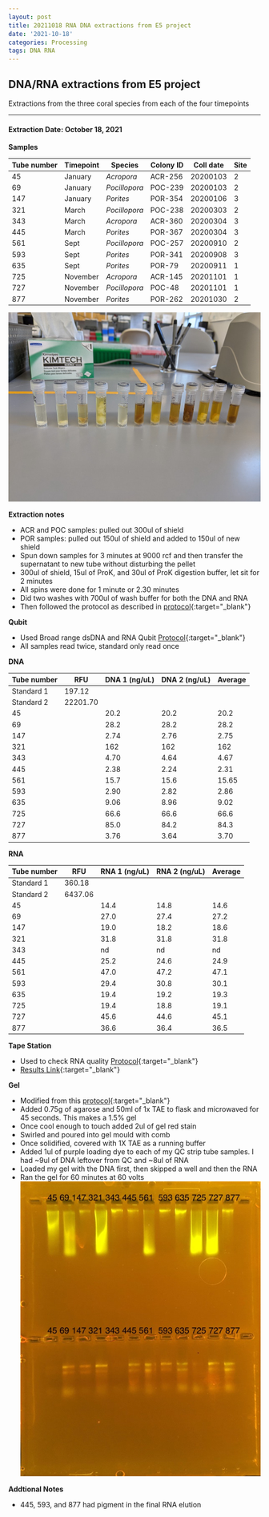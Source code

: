 ```yaml
---
layout: post
title: 20211018 RNA DNA extractions from E5 project
date: '2021-10-18'
categories: Processing
tags: DNA RNA
---
```


## DNA/RNA extractions from E5 project

Extractions from the three coral species from each of the four timepoints

---

#### Extraction Date: October 18, 2021 
**Samples**

| Tube number 	| Timepoint	   	| Species	    | Colony ID 	| Coll date		| Site       	|
|-------------	|------------	|-------------	|-------------	|-------------	|-------------	|
| 45		 	| January	 	| *Acropora*	| ACR-256      	| 20200103   	| 2				|
| 69			| January	 	| *Pocillopora*	| POC-239	    | 20200103		| 2				|
| 147		 	| January	  	| *Porites*		| POR-354    	| 20200106  	| 3				|
| 321		 	| March		 	| *Pocillopora*	| POC-238    	| 20200303   	| 2				|
| 343			| March 		| *Acropora*	| ACR-360	    | 20200304		| 3				|
| 445		 	| March	  		| *Porites*		| POR-367    	| 20200304  	| 3				|
| 561		 	| Sept		 	| *Pocillopora*	| POC-257     	| 20200910   	| 2				|
| 593			| Sept	 		| *Porites*		| POR-341	    | 20200908		| 3				|
| 635		 	| Sept		  	| *Porites*		| POR-79     	| 20200911  	| 1				|
| 725		 	| November	 	| *Acropora*	| ACR-145	   	| 20201101   	| 1				|
| 727			| November	 	| *Pocillopora*	| POC-48	    | 20201101		| 1				|
| 877		 	| November	  	| *Porites*		| POR-262    	| 20201030  	| 2				|


![20211018_samples.jpg](https://github.com/Kterpis/Putnam_Lab_Notebook/blob/master/images/samples/20211018_samples.jpg?raw=true)


**Extraction notes**
 - ACR and POC samples: pulled out 300ul of shield
 - POR samples: pulled out 150ul of shield and added to 150ul of new shield 
 - Spun down samples for 3 minutes at 9000 rcf and then transfer the supernatant to new tube without disturbing the pellet
 - 300ul of shield, 15ul of ProK, and 30ul of ProK digestion buffer, let sit for 2 minutes
 - All spins were done for 1 minute or 2.30 minutes
 - Did two washes with 700ul of wash buffer for both the DNA and RNA
 - Then followed the protocol as described in [protocol](https://github.com/emmastrand/EmmaStrand_Notebook/blob/master/_posts/2019-05-31-Zymo-Duet-RNA-DNA-Extraction-Protocol.md){:target="_blank"}


**Qubit**
 - Used Broad range dsDNA and RNA Qubit [Protocol](https://meschedl.github.io/MESPutnam_Open_Lab_Notebook/Qubit-Protocol/){:target="_blank"}
 - All samples read twice, standard only read once
 
**DNA**

| Tube number 	| RFU		   	| DNA 1 (ng/uL) | DNA 2 (ng/uL) | Average     	|
|-------------	|------------	|-------------	|-------------	|-------------	|
| Standard 1  	| 197.12	 	| 		      	| 		      	|	         	|
| Standard 2 	| 22201.70	 	| 		    	| 		    	| 	        	|
| 45		 	|		     	| 20.2	     	| 20.2	     	| 20.2        	|
| 69		 	| 			   	| 28.2  	    | 28.2        	| 28.2			|
| 147		  	|		     	| 2.74 	      	| 2.76        	| 2.75       	|
| 321		 	| 			   	| 162        	| 162        	| 162      		|
| 343		  	|		     	| 4.70      	| 4.64         	| 4.67        	|
| 445		 	| 			   	| 2.38      	| 2.24	      	| 2.31       	|
| 561		  	|		     	| 15.7       	| 15.6        	| 15.65       	|
| 593		 	| 			   	| 2.90       	| 2.82         	| 2.86      	|
| 635		  	|		     	| 9.06  	    | 8.96         	| 9.02        	|
| 725		 	| 			   	| 66.6        	| 66.6        	| 66.6        	|
| 727		  	|		     	| 85.0      	| 84.2      	| 84.3       	|
| 877		 	| 			   	| 3.76       	| 3.64         	| 3.70       	|


**RNA**


| Tube number 	| RFU		   	| RNA 1 (ng/uL) | RNA 2 (ng/uL) | Average     	|
|-------------	|------------	|-------------	|-------------	|-------------	|
| Standard 1  	| 360.18	 	| 		      	| 		      	|	         	|
| Standard 2 	| 6437.06	 	| 		    	| 		    	| 	        	|
| 45		 	|		     	| 14.4	     	| 14.8	     	| 14.6        	|
| 69		 	| 			   	| 27.0  	    | 27.4        	| 27.2			|
| 147		  	|		     	| 19.0 	      	| 18.2        	| 18.6       	|
| 321		 	| 			   	| 31.8        	| 31.8        	| 31.8      	|
| 343		  	|		     	| nd	      	| nd         	| nd        	|
| 445		 	| 			   	| 25.2      	| 24.6	      	| 24.9       	|
| 561		  	|		     	| 47.0       	| 47.2        	| 47.1       	|
| 593		 	| 			   	| 29.4       	| 30.8         	| 30.1      	|
| 635		  	|		     	| 19.4  	    | 19.2         	| 19.3        	|
| 725		 	| 			   	| 19.4        	| 18.8        	| 19.1        	|
| 727		  	|		     	| 45.6      	| 44.6      	| 45.1       	|
| 877		 	| 			   	| 36.6       	| 36.4         	| 36.5       	|


**Tape Station**
 - Used to check RNA quality [Protocol](https://meschedl.github.io/MESPutnam_Open_Lab_Notebook/RNA-TapeStation-Protocol/){:target="_blank"}
 - [Results Link](https://github.com/Kterpis/Putnam_Lab_Notebook/blob/ab4a9eeccfdb3501a0f5d8c671e1740113a7fc32/images/tape_station/2021-10-18%20-%2014.01.57.pdf){:target="_blank"}

**Gel**
 - Modified from this [protocol](https://meschedl.github.io/MESPutnam_Open_Lab_Notebook/Gel-Protocol/){:target="_blank"}
 - Added 0.75g of agarose and 50ml of 1x TAE to flask and microwaved for 45 seconds. This makes a 1.5% gel
 - Once cool enough to touch added 2ul of gel red stain
 - Swirled and poured into gel mould with comb
 - Once solidified, covered with 1X TAE as a running buffer
 - Added 1ul of purple loading dye to each of my QC strip tube samples. I had ~9ul of DNA leftover from QC and ~8ul of RNA
 - Loaded my gel with the DNA first, then skipped a well and then the RNA
 - Ran the gel for 60 minutes at 60 volts
 ![2021018_gel.jpg](https://github.com/Kterpis/Putnam_Lab_Notebook/blob/master/images/gels/20211018_gel.jpg?raw=true)
 
 **Addtional Notes**
  - 445, 593, and 877 had pigment in the final RNA elution

